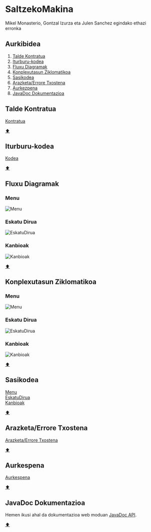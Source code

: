 # SaltzekoMakina
Mikel Monasterio, Gontzal Izurza eta Julen Sanchez egindako ethazi erronka

## Aurkibidea

1. [Talde Kontratua](#talde-kontratua)
2. [Iturburu-kodea](#iturburu-kodea)
3. [Fluxu Diagramak](#fluxu-diagramak)
4. [Konplexutasun Ziklomatikoa](#konplexutasun-ziklomatikoa)
5. [Sasikodea](#sasikodea)
6. [Arazketa/Errore Txostena](#arazketaerrore-txostena)
7. [Aurkezpena](#aurkezpena)
8. [JavaDoc Dokumentazioa](#javadoc-dokumentazioa)

## Talde Kontratua

[Kontratua](/dokumentazioa/Kontratua.pdf)

[:arrow_up:](#saltzekomakina)

## Iturburu-kodea

[Kodea](/src/SaltzekoMakina.java)

[:arrow_up:](#saltzekomakina)

## Fluxu Diagramak

### Menu
![Menu](/dokumentazioa/Menu.png)
### Eskatu Dirua
![EskatuDirua](/dokumentazioa/EskatuDirua.png)
### Kanbioak
![Kanbioak](/dokumentazioa/Kanbioak.png)

[:arrow_up:](#saltzekomakina)

## Konplexutasun Ziklomatikoa

### Menu
![Menu](/dokumentazioa/MenuGrafo.png)
### Eskatu Dirua
![EskatuDirua](/dokumentazioa/EskatuDiruaGrafo.png)
### Kanbioak
![Kanbioak](/dokumentazioa/KanbioakGrafo.png)

[:arrow_up:](#saltzekomakina)

## Sasikodea

[Menu](/dokumentazioa/SaltzekoMakinaMenu.psc)\
[EskatuDirua](/dokumentazioa/SaltzekoMakinaEskatuDirua.psc)\
[Kanbioak](/dokumentazioa/SaltzekoMakinaKanbioak.psc)

[:arrow_up:](#saltzekomakina)

## Arazketa/Errore Txostena

[Arazketa/Errore Txostena](/dokumentazioa/ArazketaTxostena.pdf)

[:arrow_up:](#saltzekomakina)

## Aurkespena

[Aurkespena](/dokumentazioa/Aurkespena.odp)

[:arrow_up:](#saltzekomakina)

## JavaDoc Dokumentazioa

Hemen ikusi ahal da dokumentazioa web moduan [JavaDoc API](https://boguminillo.github.io/SaltzekoMakina/).

[:arrow_up:](#saltzekomakina)
